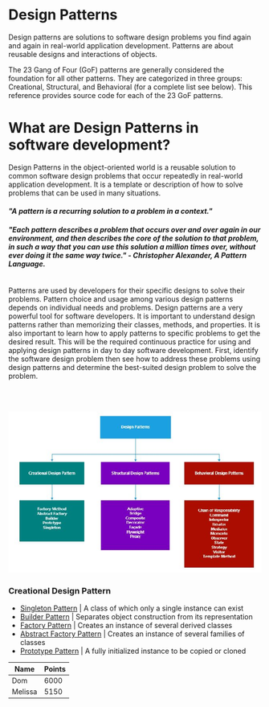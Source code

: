 <link rel="stylesheet" href="style.css">

# Design Patterns

Design patterns are solutions to software design problems you find again and again in real-world application development. Patterns are about reusable designs and interactions of objects.

The 23 Gang of Four (GoF) patterns are generally considered the foundation for all other patterns. They are categorized in three groups: Creational, Structural, and Behavioral (for a complete list see below). This reference provides source code for each of the 23 GoF patterns.

# What are Design Patterns in software development?
 
Design Patterns in the object-oriented world is a reusable solution to common software design problems that occur repeatedly in real-world application development. It is a template or description of how to solve problems that can be used in many situations.
<br/>
#### *"A pattern is a recurring solution to a problem in a context."*
 
#### *"Each pattern describes a problem that occurs over and over again in our environment, and then describes the core of the solution to that problem, in such a way that you can use this solution a million times over, without ever doing it the same way twice." - Christopher Alexander, A Pattern Language.*
<br/>
Patterns are used by developers for their specific designs to solve their problems. Pattern choice and usage among various design patterns depends on individual needs and problems. Design patterns are a very powerful tool for software developers. It is important to understand design patterns rather than memorizing their classes, methods, and properties. It is also important to learn how to apply patterns to specific problems to get the desired result. This will be the required continuous practice for using and applying design patterns in day to day software development. First, identify the software design problem then see how to address these problems using design patterns and determine the best-suited design problem to solve the problem.

<br/><br/>

<p align="center">
  <img src="https://github.com/adichamoli/DesignPatterns/blob/main/Design%20Patterns.jpg"/>
</p>

### Creational Design Pattern
* [Singleton Pattern](https://github.com/adichamoli/DesignPatterns/tree/main/Creational%20Design%20Pattern/Singleton%20Pattern) | A class of which only a single instance can exist
* [Builder Pattern](https://github.com/adichamoli/DesignPatterns/tree/main/Creational%20Design%20Pattern/Builder%20Pattern) | Separates object construction from its representation
* [Factory Pattern](https://github.com/adichamoli/DesignPatterns/tree/main/Creational%20Design%20Pattern/Factory%20Pattern) | Creates an instance of several derived classes
* [Abstract Factory Pattern](https://github.com/adichamoli/DesignPatterns/tree/main/Creational%20Design%20Pattern/Abstract%20Factory%20Pattern) | Creates an instance of several families of classes
* [Prototype Pattern](https://github.com/adichamoli/DesignPatterns/tree/main/Creational%20Design%20Pattern/Prototype%20Pattern) | A fully initialized instance to be copied or cloned

<table class="styled-table">
    <thead>
        <tr>
            <th>Name</th>
            <th>Points</th>
        </tr>
    </thead>
    <tbody>
        <tr>
            <td>Dom</td>
            <td>6000</td>
        </tr>
        <tr class="active-row">
            <td>Melissa</td>
            <td>5150</td>
        </tr>
        <!-- and so on... -->
    </tbody>
</table>

